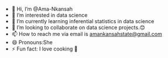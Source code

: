 - 👋 Hi, I’m @Ama-Nkansah
- 👀 I’m interested in data science
- 🌱 I’m currently learning inferential statistics in data science 
- 💞️ I’m looking to collaborate on data science projects.😊
- 📫 How to reach me via email is amankansahstate@gmail.com
- 😄 Pronouns:She
- ⚡ Fun fact: I love cooking 💜

<!---
Ama-Nkansah/Ama-Nkansah is a ✨ special ✨ repository because its `README.md` (this file) appears on your GitHub profile.
You can click the Preview link to take a look at your changes.
--->
